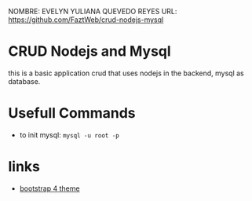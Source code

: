 NOMBRE: EVELYN YULIANA QUEVEDO REYES
URL: https://github.com/FaztWeb/crud-nodejs-mysql
# CRUD Nodejs and Mysql
this is a basic application crud that uses nodejs in the backend, mysql as database.

# Usefull Commands
- to init mysql: `mysql -u root -p`

# links
- [bootstrap 4 theme](https://bootswatch.com/4/lux/bootstrap.min.css)
